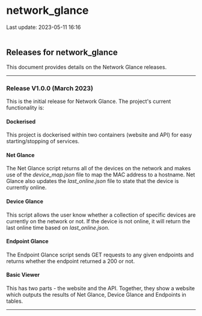 # network_glance

Last update: 2023-05-11 16:16
<br><br>

## Releases for network_glance
This document provides details on the Network Glance releases.

---

### Release V1.0.0 (March 2023)
This is the initial release for Network Glance. The project's current functionality is:

#### Dockerised
This project is dockerised within two containers (website and API) for easy starting/stopping of services.

#### Net Glance
The Net Glance script returns all of the devices on the network and makes use of the *device_map.json* file to map the MAC address to a hostname. Net Glance also updates the *last_online.json* file to state that the device is currently online.

#### Device Glance
This script allows the user know whether a collection of specific devices are currently on the network or not. If the device is not online, it will return the last online time based on *last_online.json*.

#### Endpoint Glance
The Endpoint Glance script sends GET requests to any given endpoints and returns whether the endpoint returned a 200 or not.

#### Basic Viewer
This has two parts - the website and the API. Together, they show a website which outputs the results of Net Glance, Device Glance and Endpoints in tables.

---
